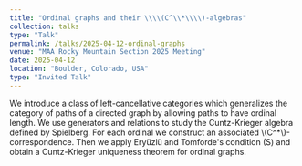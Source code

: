 ```yaml
---
title: "Ordinal graphs and their \\\\(C^\\*\\\\)-algebras"
collection: talks
type: "Talk"
permalink: /talks/2025-04-12-ordinal-graphs
venue: "MAA Rocky Mountain Section 2025 Meeting"
date: 2025-04-12
location: "Boulder, Colorado, USA"
type: "Invited Talk"
---
```


We introduce a class of left-cancellative categories which generalizes the category of paths of a directed graph by allowing paths to have ordinal length. We use generators and relations to study the Cuntz-Krieger algebra defined by Spielberg. For each ordinal we construct an associated \\(C^\*\\)-correspondence. Then we apply Eryüzlü and Tomforde's condition (S) and obtain a Cuntz-Krieger uniqueness theorem for ordinal graphs.
